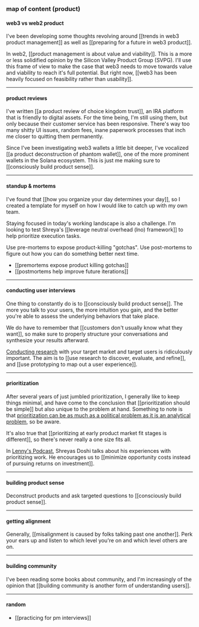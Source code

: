### map of content (product)

#### web3 vs web2 product

I've been developing some thoughts revolving around [[trends in web3 product management]] as well as [[preparing for a future in web3 product]].

In web2, [[product management is about value and viability]]. This is a more or less solidified opinion by the Silicon Valley Product Group (SVPG). I'll use this frame of view to make the case that web3 needs to move towards value and viability to reach it's full potential. But right now, [[web3 has been heavily focused on feasibility rather than usability]].

---

#### product reviews

I've written [[a product review of choice kingdom trust]], an IRA platform that is friendly to digital assets. For the time being, I'm still using them, but only because their customer service has been responsive. There's way too many shitty UI issues, random fees, inane paperwork processes that inch me closer to quitting them permanently. 

Since I've been investigating web3 wallets a little bit deeper, I've vocalized [[a product deconstruction of phantom wallet]], one of the more prominent wallets in the Solana ecosystem. This is just me making sure to [[consciously build product sense]].

---

#### standup & mortems

I've found that [[how you organize your day determines your day]], so I created a template for myself on how I would like to catch up with my own team.

Staying focused in today's working landscape is also a challenge. I'm looking to test Shreya's [[leverage neutral overhead (lno) framework]] to help prioritize execution tasks.

Use pre-mortems to expose product-killing "gotchas". Use post-mortems to figure out how you can do something better next time.

- [[premortems expose product killing gotchas]]
- [[postmortems help improve future iterations]]

---

#### conducting user interviews

One thing to constantly do is to [[consciously build product sense]]. The more you talk to your users, the more intuition you gain, and the better you're able to assess the underlying behaviors that take place.

We do have to remember that [[customers don't usually know what they want]], so make sure to properly structure your conversations and synthesize your results afterward.

[Conducting research](https://www.youtube.com/watch?v=DtvSR8Q1MZ4) with your target market and target users is ridiculously important. The aim is to [[use research to discover, evaluate, and refine]], and [[use prototyping to map out a user experience]].

---

#### prioritization

After several years of just jumbled prioritization, I generally like to keep things minimal, and have come to the conclusion that [[prioritization should be simple]] but also unique to the problem at hand. Something to note is that [prioritization can be as much as a political problem as it is an analytical problem](https://www.mironov.com/pri-politics/), so be aware. 

It's also true that [[prioritizing at early product market fit stages is different]], so there's never really a one size fits all.

In [Lenny's Podcast](https://open.spotify.com/episode/46ESEeVyHHA6sWE0AdfzTs?si=8a6cc8cc2f6747d4), Shreyas Doshi talks about his experiences with prioritizing work. He encourages us to [[minimize opportunity costs instead of pursuing returns on investment]].

---

#### building product sense

Deconstruct products and ask targeted questions to [[consciously build product sense]].

---

#### getting alignment

Generally, [[misalignment is caused by folks talking past one another]]. Perk your ears up and listen to which level you're on and which level others are on.

---

#### building community

I've been reading some books about community, and I'm increasingly of the opinion that [[building community is another form of understanding users]].

---

#### random

- [[practicing for pm interviews]]

